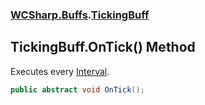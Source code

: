 ### [WCSharp.Buffs](WCSharp.Buffs.md 'WCSharp.Buffs').[TickingBuff](WCSharp.Buffs.TickingBuff.md 'WCSharp.Buffs.TickingBuff')

## TickingBuff.OnTick() Method

Executes every [Interval](WCSharp.Buffs.TickingBuff.Interval.md 'WCSharp.Buffs.TickingBuff.Interval').

```csharp
public abstract void OnTick();
```